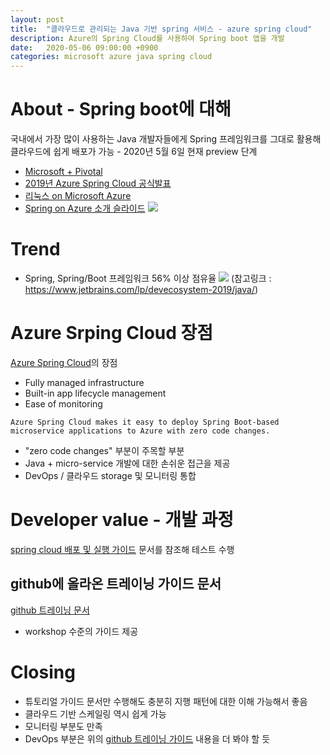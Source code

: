 ```yaml
---
layout: post
title:  "클라우드로 관리되는 Java 기반 spring 서비스 - azure spring cloud"
description: Azure의 Spring Cloud를 사용하여 Spring boot 앱을 개발
date:   2020-05-06 09:00:00 +0900
categories: microsoft azure java spring cloud
---
```


# About - Spring boot에 대해
국내에서 가장 많이 사용하는 Java 개발자들에게 Spring 프레임워크를 그대로 활용해 클라우드에 쉽게 배포가 가능 - 2020년 5월 6일 현재 preview 단계
- [Microsoft + Pivotal](https://azure.microsoft.com/ko-kr/overview/linux-on-azure/pivotal/#features)
- [2019년 Azure Spring Cloud 공식발표](https://azure.microsoft.com/en-us/blog/introducing-azure-spring-cloud-fully-managed-service-for-spring-boot-microservices/)
- [리눅스 on Microsoft Azure](https://azure.microsoft.com/en-us/overview/linux-on-azure/)
- [Spring on Azure 소개 슬라이드](https://www.slideshare.net/Pivotal/azure-spring-cloud)
![]({{site.url}}assets/images/202005/2020-05-06-105858.png)

# Trend
- Spring, Spring/Boot 프레임워크 56% 이상 점유율
![]({{site.url}}assets/images/202005/2020-05-06-105856.png)
(참고링크 : https://www.jetbrains.com/lp/devecosystem-2019/java/)

# Azure Srping Cloud 장점
[Azure Spring Cloud](https://docs.microsoft.com/en-us/azure/spring-cloud/spring-cloud-overview)의 장점
- Fully managed​
infrastructure​
- Built-in app lifecycle management​
- Ease of monitoring

```
Azure Spring Cloud makes it easy to deploy Spring Boot-based microservice applications to Azure with zero code changes. 
```
- "zero code changes" 부분이 주목할 부분
- Java + micro-service 개발에 대한 손쉬운 접근을 제공
- DevOps / 클라우드 storage 및 모니터링 통합

# Developer value - 개발 과정
[spring cloud 배포 및 실행 가이드](https://docs.microsoft.com/en-us/azure/spring-cloud/spring-cloud-quickstart-launch-app-cli) 문서를 참조해 테스트 수행

## github에 올라온 트레이닝 가이드 문서
[github 트레이닝 문서](https://github.com/microsoft/azure-spring-cloud-training)
- workshop 수준의 가이드 제공

# Closing
- 튜토리얼 가이드 문서만 수행해도 충분히 지행 패턴에 대한 이해 가능해서 좋음
- 클라우드 기반 스케일링 역시 쉽게 가능
- 모니터링 부분도 만족
- DevOps 부분은 위의 [github 트레이닝 가이드](https://github.com/microsoft/azure-spring-cloud-training) 내용을 더 봐야 할 듯